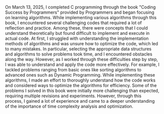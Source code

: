 On March 13, 2025, I completed C programming through the book "Coding Success by Programmers" provided by Programmers and began focusing on learning algorithms. 
While implementing various algorithms through this book, I encountered several challenging codes that required a lot of reflection and practice. 
Among these, there were concepts that I could understand theoretically but found difficult to implement and execute in actual code.
At first, I struggled with understanding the implementation methods of algorithms and was unsure how to optimize the code, which led to many mistakes.
In particular, selecting the appropriate data structures and algorithms to solve problems took time, and I encountered obstacles along the way.
However, as I worked through these difficulties step by step, I was able to understand and apply the code more effectively.
For example, I tackled problems ranging from basic ones like sorting algorithms to advanced ones such as Dynamic Programming.
While implementing these algorithms, I made an effort to thoroughly understand how the code works and considered ways to optimize the algorithms for efficiency.
Some of the problems I solved in this book were initially more challenging than expected, requiring multiple revisions and experiments. 
However, through this process, I gained a lot of experience and came to a deeper understanding of the importance of time complexity analysis and optimization.
